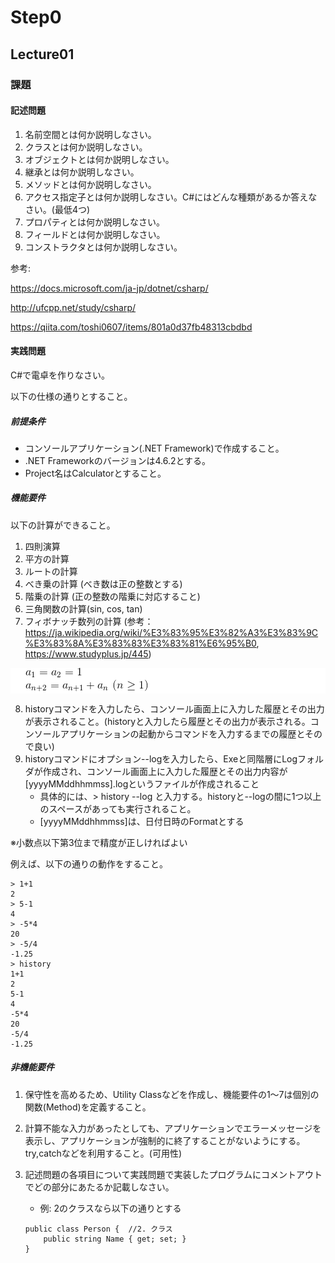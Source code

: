 # Step0

## Lecture01


### 課題

#### 記述問題

1. 名前空間とは何か説明しなさい。
2. クラスとは何か説明しなさい。
3. オブジェクトとは何か説明しなさい。
4. 継承とは何か説明しなさい。
5. メソッドとは何か説明しなさい。
6. アクセス指定子とは何か説明しなさい。C#にはどんな種類があるか答えなさい。(最低4つ)
7. プロパティとは何か説明しなさい。
8. フィールドとは何か説明しなさい。
9. コンストラクタとは何か説明しなさい。

参考:

https://docs.microsoft.com/ja-jp/dotnet/csharp/

http://ufcpp.net/study/csharp/

https://qiita.com/toshi0607/items/801a0d37fb48313cbdbd


#### 実践問題

C#で電卓を作りなさい。

以下の仕様の通りとすること。

##### 前提条件

- コンソールアプリケーション(.NET Framework)で作成すること。
- .NET Frameworkのバージョンは4.6.2とする。
- Project名はCalculatorとすること。

##### 機能要件

以下の計算ができること。

1. 四則演算
2. 平方の計算
3. ルートの計算
4. べき乗の計算 (べき数は正の整数とする)
5. 階乗の計算 (正の整数の階乗に対応すること)
6. 三角関数の計算(sin, cos, tan)
7. フィボナッチ数列の計算 (参考：https://ja.wikipedia.org/wiki/%E3%83%95%E3%82%A3%E3%83%9C%E3%83%8A%E3%83%83%E3%83%81%E6%95%B0, https://www.studyplus.jp/445)
<ol style="background:#ffffff">
<img src="./FibonacciNumber0.gif" style="background:#ffffff"/><br />
<img src="./FibonacciNumber1.gif" style="background:#ffffff"/>
</ol>

8. historyコマンドを入力したら、コンソール画面上に入力した履歴とその出力が表示されること。(historyと入力したら履歴とその出力が表示される。コンソールアプリケーションの起動からコマンドを入力するまでの履歴とそので良い)
9. historyコマンドにオプション--logを入力したら、Exeと同階層にLogフォルダが作成され、コンソール画面上に入力した履歴とその出力内容が[yyyyMMddhhmmss].logというファイルが作成されること
    - 具体的には、> history --log と入力する。historyと--logの間に1つ以上のスペースがあっても実行されること。
    - [yyyyMMddhhmmss]は、日付日時のFormatとする

※小数点以下第3位まで精度が正しければよい

例えば、以下の通りの動作をすること。

````
> 1+1
2
> 5-1
4
> -5*4
20
> -5/4
-1.25
> history
1+1
2
5-1
4
-5*4
20
-5/4
-1.25
````


##### 非機能要件

1. 保守性を高めるため、Utility Classなどを作成し、機能要件の1～7は個別の関数(Method)を定義すること。
2. 計算不能な入力があったとしても、アプリケーションでエラーメッセージを表示し、アプリケーションが強制的に終了することがないようにする。try,catchなどを利用すること。(可用性)
3. 記述問題の各項目について実践問題で実装したプログラムにコメントアウトでどの部分にあたるか記載しなさい。
    - 例: 2のクラスなら以下の通りとする

    ````
    public class Person {  //2. クラス
        public string Name { get; set; }
    }
    ````
